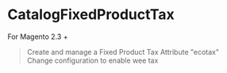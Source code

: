 # CatalogFixedProductTax
For Magento 2.3 +
> Create and manage a Fixed Product Tax Attribute "ecotax"  
> Change configuration to enable wee tax
